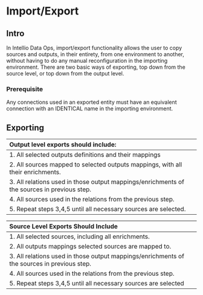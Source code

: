 # Import/Export

## Intro

In Intellio Data Ops, import/export functionality allows the user to copy sources and outputs, in their entirety, from one environment to another, without having to do any manual reconfiguration in the importing environment. There are two basic ways of exporting, top down from the source level, or top down from the output level.

### Prerequisite

Any connections used in an exported entity must have an equivalent connection with an IDENTICAL name in the importing environment.

## Exporting

| **Output level exports should include:** |
| :--- |
| 1. All selected outputs definitions and their mappings |
| 2. All sources mapped to selected outputs mappings, with all their enrichments. |
| 3. All relations used in those output mappings/enrichments of the sources in previous step. |
| 4. All sources used in the relations from the previous step. |
| 5. Repeat steps 3,4,5 until all necessary sources are selected. |

| Source Level Exports Should Include |
| :--- |
| 1. All selected sources, including all enrichments. |
| 2. All outputs mappings selected sources are mapped to. |
| 3. All relations used in those output mappings/enrichments of the sources in previous step. |
| 4. All sources used in the relations from the previous step. |
| 5. Repeat steps 3,4,5 until all necessary sources are selected |

